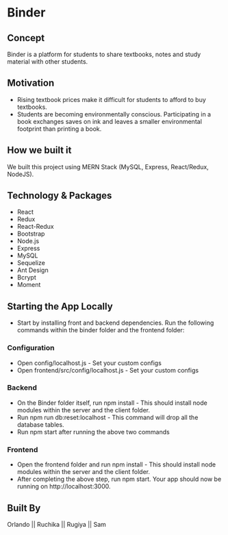 # Binder 

## Concept
Binder is a platform for students to share textbooks, notes and study material with other students. 

## Motivation
* Rising textbook prices make it difficult for students to afford to buy textbooks.
* Students are becoming environmentally conscious. Participating in a book exchanges saves on ink and leaves a smaller environmental footprint than printing a book.

## How we built it
We built this project using MERN Stack (MySQL, Express, React/Redux, NodeJS).

## Technology & Packages
* React
* Redux
* React-Redux
* Bootstrap
* Node.js
* Express
* MySQL
* Sequelize
* Ant Design
* Bcrypt
* Moment

## Starting the App Locally
* Start by installing front and backend dependencies. Run the following commands within the binder folder and the frontend folder:

### Configuration
* Open config/localhost.js - Set your custom configs
* Open frontend/src/config/localhost.js - Set your custom configs

### Backend
* On the Binder folder itself, run npm install - This should install node modules within the server and the client folder.
* Run npm run db:reset:localhost - This command will drop all the database tables.
* Run npm start after running the above two commands

### Frontend
* Open the frontend folder and run npm install - This should install node modules within the server and the client folder.
* After completing the above step, run npm start. Your app should now be running on http://localhost:3000.

## Built By
Orlando || Ruchika || Rugiya || Sam 



